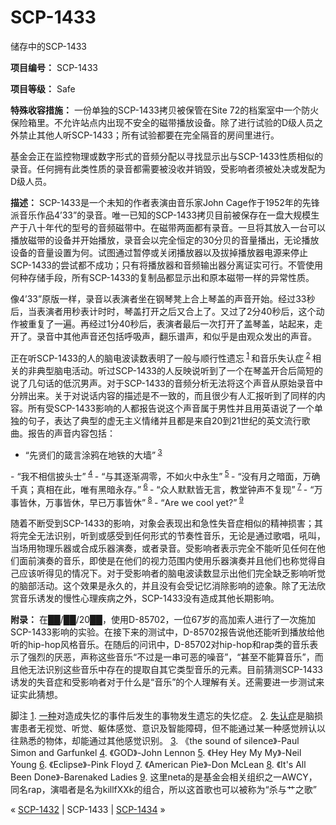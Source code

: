 # SCP-1433
                        




储存中的SCP-1433



**项目编号：** SCP-1433

**项目等级：** Safe

**特殊收容措施：** 一份单独的SCP-1433拷贝被保管在Site 72的档案室中一个防火保险箱里。不允许站点内出现不安全的磁带播放设备。除了进行试验的D级人员之外禁止其他人听SCP-1433；所有试验都要在完全隔音的房间里进行。

基金会正在监控物理或数字形式的音频分配以寻找显示出与SCP-1433性质相似的录音。任何拥有此类性质的录音都需要被没收并销毁，受影响者须被处决或发配为D级人员。

**描述：** SCP-1433是一个未知的作者表演由音乐家John Cage作于1952年的先锋派音乐作品4’33”的录音。唯一已知的SCP-1433拷贝目前被保存在一盘大规模生产于八十年代的型号的音频磁带中。在磁带两面都有录音。一旦将其放入一台可以播放磁带的设备并开始播放，录音会以完全恒定的30分贝的音量播出，无论播放设备的音量设置为何。试图通过暂停或关闭播放器以及拔掉播放器电源来停止SCP-1433的尝试都不成功；只有将播放器和音频输出器分离证实可行。不管使用何种存储手段，所有SCP-1433的复制品都显示出和原本磁带一样的异常性质。

像4’33”原版一样，录音以表演者坐在钢琴凳上合上琴盖的声音开始。经过33秒后，当表演者用秒表计时时，琴盖打开之后又合上了。又过了2分40秒后，这个动作被重复了一遍。再经过1分40秒后，表演者最后一次打开了盖琴盖，站起来，走开了。录音中其他声音还包括呼吸声，翻乐谱声，和似乎是由观众发出的声音。

正在听SCP-1433的人的脑电波读数表明了一般与顺行性遗忘<sup class='footnoteref'>
 <a shape='rect' class='footnoteref' id='footnoteref-1' href='javascript:;' onclick='WIKIDOT.page.utils.scrollToReference(&apos;footnote-1&apos;)'>1</a>
</sup>和音乐失认症<sup class='footnoteref'>
 <a shape='rect' class='footnoteref' id='footnoteref-2' href='javascript:;' onclick='WIKIDOT.page.utils.scrollToReference(&apos;footnote-2&apos;)'>2</a>
</sup>相关的非典型脑电活动。听过SCP-1433的人反映说听到了一个在琴盖开合后简短的说了几句话的低沉男声。对于SCP-1433的音频分析无法将这个声音从原始录音中分辨出来。关于对说话内容的描述是不一致的，而且很少有人汇报听到了同样的内容。所有受SCP-1433影响的人都报告说这个声音属于男性并且用英语说了一个单独的句子，表达了典型的虚无主义情绪并且都是来自20到21世纪的英文流行歌曲。报告的声音内容包括：

- “先贤们的箴言涂鸦在地铁的大墙”<sup class='footnoteref'>
 <a shape='rect' class='footnoteref' id='footnoteref-3' href='javascript:;' onclick='WIKIDOT.page.utils.scrollToReference(&apos;footnote-3&apos;)'>3</a>
</sup>
- “我不相信披头士”<sup class='footnoteref'>
 <a shape='rect' class='footnoteref' id='footnoteref-4' href='javascript:;' onclick='WIKIDOT.page.utils.scrollToReference(&apos;footnote-4&apos;)'>4</a>
</sup>
- “与其逐渐凋零，不如火中永生”<sup class='footnoteref'>
 <a shape='rect' class='footnoteref' id='footnoteref-5' href='javascript:;' onclick='WIKIDOT.page.utils.scrollToReference(&apos;footnote-5&apos;)'>5</a>
</sup>
- “没有月之暗面，万确千真；真相在此，唯有黑暗永存。”<sup class='footnoteref'>
 <a shape='rect' class='footnoteref' id='footnoteref-6' href='javascript:;' onclick='WIKIDOT.page.utils.scrollToReference(&apos;footnote-6&apos;)'>6</a>
</sup>
- “众人默默皆无言，教堂钟声不复现”<sup class='footnoteref'>
 <a shape='rect' class='footnoteref' id='footnoteref-7' href='javascript:;' onclick='WIKIDOT.page.utils.scrollToReference(&apos;footnote-7&apos;)'>7</a>
</sup>
- “万事皆休，万事皆休，早已万事皆休”<sup class='footnoteref'>
 <a shape='rect' class='footnoteref' id='footnoteref-8' href='javascript:;' onclick='WIKIDOT.page.utils.scrollToReference(&apos;footnote-8&apos;)'>8</a>
</sup>
- “Are we cool yet?”<sup class='footnoteref'>
 <a shape='rect' class='footnoteref' id='footnoteref-9' href='javascript:;' onclick='WIKIDOT.page.utils.scrollToReference(&apos;footnote-9&apos;)'>9</a>
</sup>

随着不断受到SCP-1433的影响，对象会表现出和急性失音症相似的精神损害；其将完全无法识别，听到或感受到任何形式的节奏性音乐，无论是通过歌唱，吼叫，当场用物理乐器或合成乐器演奏，或者录音。受影响者表示完全不能听见任何在他们面前演奏的音乐，即使是在他们的视力范围内使用乐器演奏并且他们也称觉得自己应该听得见的情况下。对于受影响者的脑电波读数显示出他们完全缺乏影响听觉的脑部活动。这个效果是永久的，并且没有会受记忆消除影响的迹象。除了无法欣赏音乐诱发的慢性心理疾病之外，SCP-1433没有造成其他长期影响。

**附录：** 在██/██/20██，使用D-85702，一位67岁的高加索人进行了一次施加SCP-1433影响的实验。在接下来的测试中，D-85702报告说他还能听到播放给他听的hip-hop风格音乐。在随后的问讯中，D-85702对hip-hop和rap类的音乐表示了强烈的厌恶，声称这些音乐“不过是一串可恶的噪音”，“甚至不能算音乐”，而且他无法识别这些音乐中存在的提取自其它类型音乐的元素。目前猜测SCP-1433诱发的失音症和受影响者对于什么是“音乐”的个人理解有关。还需要进一步测试来证实此猜想。


脚注
<a shape='rect' href='javascript:;' onclick='WIKIDOT.page.utils.scrollToReference(&apos;footnoteref-1&apos;)'>1</a>. <a shape='rect' href='http://baike.baidu.com/link?url=Sv-MZ9qfdTEknRc5zKwagSD6DD7biSU84JJzOhtBg7O7s4C8SyBskKiNhlfOCHV9mYDDCChoXJ4zmdZtXAW0NA3KutHKkAU9z9N-Edop-LMg0V_YnKKIsMhl__tMfawrVbhFKau1ESn2zKPM-j6ahK' target='_blank'>&#19968;&#31181;</a>对造成失忆的事件后发生的事物发生遗忘的失忆症。
<a shape='rect' href='javascript:;' onclick='WIKIDOT.page.utils.scrollToReference(&apos;footnoteref-2&apos;)'>2</a>. <a shape='rect' href='http://baike.baidu.com/link?url=NkR3Jd5Q3bu3M0wfB4MjS2tzxK3u0crxyh9zz3QfQlp0uqRq3joykdgjDIoHx9gAWV6myeyJgIfQOn_UJMcQjzdhfnUAJs83Qa2GnBsaWHJOJgOtTTgV1Sjy44sFuEMM' target='_blank'>&#22833;&#35748;&#30151;</a>是脑损害患者无视觉、听觉、躯体感觉、意识及智能障碍，但不能通过某一种感觉辨认以往熟悉的物体，却能通过其他感觉识别。
<a shape='rect' href='javascript:;' onclick='WIKIDOT.page.utils.scrollToReference(&apos;footnoteref-3&apos;)'>3</a>. 《the sound of silence》-Paul Simon and Garfunkel
<a shape='rect' href='javascript:;' onclick='WIKIDOT.page.utils.scrollToReference(&apos;footnoteref-4&apos;)'>4</a>. 《GOD》-John Lennon
<a shape='rect' href='javascript:;' onclick='WIKIDOT.page.utils.scrollToReference(&apos;footnoteref-5&apos;)'>5</a>. 《Hey Hey My My》-Neil Young
<a shape='rect' href='javascript:;' onclick='WIKIDOT.page.utils.scrollToReference(&apos;footnoteref-6&apos;)'>6</a>. 《Eclipse》-Pink Floyd
<a shape='rect' href='javascript:;' onclick='WIKIDOT.page.utils.scrollToReference(&apos;footnoteref-7&apos;)'>7</a>. 《American Pie》-Don McLean
<a shape='rect' href='javascript:;' onclick='WIKIDOT.page.utils.scrollToReference(&apos;footnoteref-8&apos;)'>8</a>. 《It's All Been Done》-Barenaked Ladies
<a shape='rect' href='javascript:;' onclick='WIKIDOT.page.utils.scrollToReference(&apos;footnoteref-9&apos;)'>9</a>. 这里neta的是基金会相关组织之一AWCY，同名rap，演唱者是名为killfXXk的组合，所以这首歌也可以被称为“杀与艹之歌”



« [SCP-1432](/scp-1432) | SCP-1433 | [SCP-1434](/scp-1434) »





                    